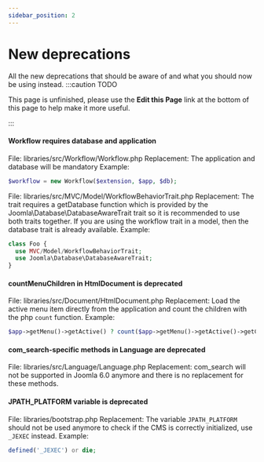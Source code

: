 ```yaml
---
sidebar_position: 2
---
```


New deprecations
===============
All the new deprecations that should be aware of and what you should now be using instead.
:::caution TODO

This page is unfinished, please use the **Edit this Page** link at the bottom of this page to help make it more useful.

:::

#### Workflow requires database and application

File: libraries/src/Workflow/Workflow.php
Replacement: The application and database will be mandatory
Example:
```php
$workflow = new Workflow($extension, $app, $db);
```

File: libraries/src/MVC/Model/WorkflowBehaviorTrait.php
Replacement: The trait requires a getDatabase function which is provided by the Joomla\Database\DatabaseAwareTrait trait so it is recommended to use both traits together. If you are using the workflow trait in a model, then the database trait is already available.
Example:
```php
class Foo {
  use MVC/Model/WorkflowBehaviorTrait;
  use Joomla\Database\DatabaseAwareTrait;
}
```

#### countMenuChildren in HtmlDocument is deprecated

File: libraries/src/Document/HtmlDocument.php
Replacement: Load the active menu item directly from the application and count the children with the php `count` function.
Example:
```php
$app->getMenu()->getActive() ? count($app->getMenu()->getActive()->getChildren()) : 0;
```

#### com_search-specific methods in Language are deprecated

File: libraries/src/Language/Language.php
Replacement: com_search will not be supported in Joomla 6.0 anymore and there is no replacement for these methods.

#### JPATH_PLATFORM variable is deprecated

File: libraries/bootstrap.php
Replacement: The variable `JPATH_PLATFORM` should not be used anymore to check if the CMS is correctly initialized, use `_JEXEC` instead.
Example:
```php
defined('_JEXEC') or die;
```
